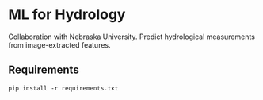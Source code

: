 # ML for Hydrology
Collaboration with Nebraska University. Predict hydrological measurements from image-extracted features.

## Requirements
```
pip install -r requirements.txt
```